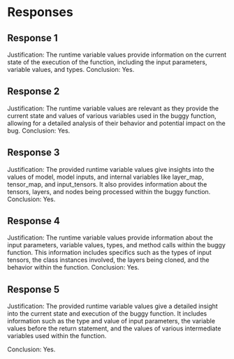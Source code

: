 # Responses
## Response 1
Justification: The runtime variable values provide information on the current state of the execution of the function, including the input parameters, variable values, and types.
Conclusion: Yes.

## Response 2
Justification: The runtime variable values are relevant as they provide the current state and values of various variables used in the buggy function, allowing for a detailed analysis of their behavior and potential impact on the bug.
Conclusion: Yes.

## Response 3
Justification: The provided runtime variable values give insights into the values of model, model inputs, and internal variables like layer_map, tensor_map, and input_tensors. It also provides information about the tensors, layers, and nodes being processed within the buggy function.
Conclusion: Yes.

## Response 4
Justification: The runtime variable values provide information about the input parameters, variable values, types, and method calls within the buggy function. This information includes specifics such as the types of input tensors, the class instances involved, the layers being cloned, and the behavior within the function.
Conclusion: Yes.

## Response 5
Justification: The provided runtime variable values give a detailed insight into the current state and execution of the buggy function. It includes information such as the type and value of input parameters, the variable values before the return statement, and the values of various intermediate variables used within the function.

Conclusion: Yes.

